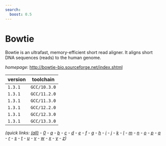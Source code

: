 ```yaml
---
search:
  boost: 0.5
---
```

# Bowtie

Bowtie is an ultrafast, memory-efficient short read aligner.  It aligns short DNA sequences (reads) to the human genome.

*homepage*: <http://bowtie-bio.sourceforge.net/index.shtml>

version | toolchain
--------|----------
``1.3.1`` | ``GCC/10.3.0``
``1.3.1`` | ``GCC/11.2.0``
``1.3.1`` | ``GCC/11.3.0``
``1.3.1`` | ``GCC/12.2.0``
``1.3.1`` | ``GCC/12.3.0``
``1.3.1`` | ``GCC/13.3.0``


*(quick links: [(all)](../index.md) - [0](../0/index.md) - [a](../a/index.md) - [b](../b/index.md) - [c](../c/index.md) - [d](../d/index.md) - [e](../e/index.md) - [f](../f/index.md) - [g](../g/index.md) - [h](../h/index.md) - [i](../i/index.md) - [j](../j/index.md) - [k](../k/index.md) - [l](../l/index.md) - [m](../m/index.md) - [n](../n/index.md) - [o](../o/index.md) - [p](../p/index.md) - [q](../q/index.md) - [r](../r/index.md) - [s](../s/index.md) - [t](../t/index.md) - [u](../u/index.md) - [v](../v/index.md) - [w](../w/index.md) - [x](../x/index.md) - [y](../y/index.md) - [z](../z/index.md))*

